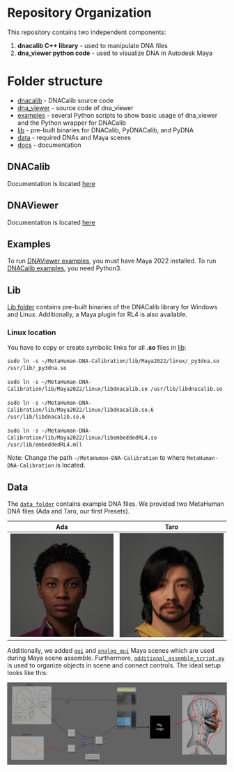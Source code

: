 # Repository Organization

This repository contains two independent components:
1. **dnacalib C++ library** - used to manipulate DNA files
2. **dna_viewer python code** - used to visualize DNA in Autodesk Maya

# Folder structure

- [dnacalib](https://github.com/EpicGames/MetaHuman-DNA-Calibration/tree/main/dnacalib) - DNACalib source code
- [dna_viewer](https://github.com/EpicGames/MetaHuman-DNA-Calibration/tree/main/dna_viewer) - source code of dna_viewer
- [examples](https://github.com/EpicGames/MetaHuman-DNA-Calibration/tree/main/examples) - several Python scripts to show basic usage of dna_viewer and the Python wrapper for DNACalib
- [lib](https://github.com/EpicGames/MetaHuman-DNA-Calibration/tree/main/lib) - pre-built binaries for DNACalib, PyDNACalib, and PyDNA
- [data](https://github.com/EpicGames/MetaHuman-DNA-Calibration/tree/main/data) - required DNAs and Maya scenes
- [docs](https://github.com/EpicGames/MetaHuman-DNA-Calibration/tree/main/docs) - documentation


## DNACalib
Documentation is located [here](dnacalib_md)

## DNAViewer
Documentation is located [here](dna_viewer_md)

## Examples
To run [DNAViewer examples](/dna_viewer_md#examples), you must have Maya 2022 installed.
To run [DNACalib examples](/dnacalib_md#python), you need Python3.

## Lib

[Lib folder](https://github.com/EpicGames/MetaHuman-DNA-Calibration/tree/main/lib) contains pre-built binaries of the DNACalib library for Windows and Linux. Additionally, a Maya plugin for
RL4 is also available.

### Linux location
You have to copy or create symbolic links for all **.so** files in [lib](https://github.com/EpicGames/MetaHuman-DNA-Calibration/tree/main/lib/Maya2022/linux):

```shell
sudo ln -s ~/MetaHuman-DNA-Calibration/lib/Maya2022/linux/_py3dna.so /usr/lib/_py3dna.so

sudo ln -s ~/MetaHuman-DNA-Calibration/lib/Maya2022/linux/libdnacalib.so /usr/lib/libdnacalib.so

sudo ln -s ~/MetaHuman-DNA-Calibration/lib/Maya2022/linux/libdnacalib.so.6 /usr/lib/libdnacalib.so.6

sudo ln -s ~/MetaHuman-DNA-Calibration/lib/Maya2022/linux/libembeddedRL4.so /usr/lib/embeddedRL4.mll

```

Note: Change the path `~/MetaHuman-DNA-Calibration` to where `MetaHuman-DNA-Calibration` is located.

## Data

The [`data folder`](https://github.com/EpicGames/MetaHuman-DNA-Calibration/tree/main/data) contains example DNA files. We provided two MetaHuman DNA files (Ada and Taro, our first Presets).

| Ada | Taro |
|---|---|
|![image](img/metahuman_008.png)| ![image](img/metahuman_010.png) |

Additionally, we added [`gui`](https://github.com/EpicGames/MetaHuman-DNA-Calibration/tree/main/data/gui.ma) and [`analog_gui`](https://github.com/EpicGames/MetaHuman-DNA-Calibration/tree/main/data/analog_gui.ma) Maya scenes which are used during
Maya scene assemble.
Furthermore, [`additional_assemble_script.py`](https://github.com/EpicGames/MetaHuman-DNA-Calibration/tree/main/data/additional_assemble_script.py) is used to organize objects in scene and
connect controls. The ideal setup looks like this:

![image](img/aas.png)
